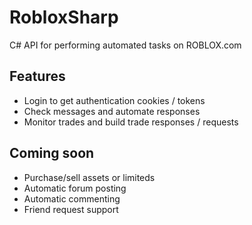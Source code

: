# RobloxSharp
C# API for performing automated tasks on ROBLOX.com

<b><h2>Features</h2></b>
<ul>
<li>Login to get authentication cookies / tokens</li>
<li>Check messages and automate responses</li>
<li>Monitor trades and build trade responses / requests</li>
</ul>

<b><h2>Coming soon</h2></b>
<ul>
<li>Purchase/sell assets or limiteds</li>
<li>Automatic forum posting</li>
<li>Automatic commenting</li>
<li>Friend request support</li>
